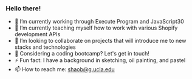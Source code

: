 ### Hello there!

- 🔭  I’m currently working through Execute Program and JavaScript30
- 🌱  I’m currently teaching myself how to work with various Shopify development APIs
- 👯  I’m looking to collaborate on projects that will introduce me to new stacks and technologies
- 💬  Considering a coding bootcamp? Let's get in touch!
- ⚡   Fun fact: I have a background in sketching, oil painting, and pastel
- 📫  How to reach me: shaob@g.ucla.edu
